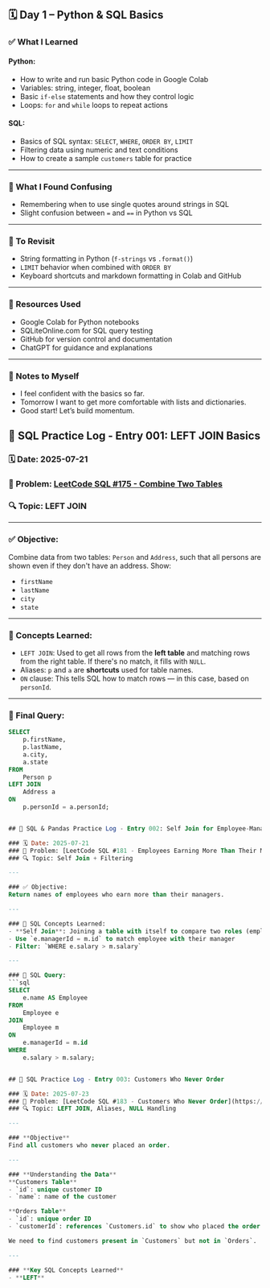 ## 🗓️ Day 1 – Python & SQL Basics

### ✅ What I Learned

#### Python:
- How to write and run basic Python code in Google Colab
- Variables: string, integer, float, boolean
- Basic `if-else` statements and how they control logic
- Loops: `for` and `while` loops to repeat actions

#### SQL:
- Basics of SQL syntax: `SELECT`, `WHERE`, `ORDER BY`, `LIMIT`
- Filtering data using numeric and text conditions
- How to create a sample `customers` table for practice

---

### 🤔 What I Found Confusing
- Remembering when to use single quotes around strings in SQL
- Slight confusion between `=` and `==` in Python vs SQL

---

### 📌 To Revisit
- String formatting in Python (`f-strings` vs `.format()`)
- `LIMIT` behavior when combined with `ORDER BY`
- Keyboard shortcuts and markdown formatting in Colab and GitHub

---

### 🔗 Resources Used
- Google Colab for Python notebooks
- SQLiteOnline.com for SQL query testing
- GitHub for version control and documentation
- ChatGPT for guidance and explanations

---

### 💬 Notes to Myself
- I feel confident with the basics so far.
- Tomorrow I want to get more comfortable with lists and dictionaries.
- Good start! Let’s build momentum.



## 📘 SQL Practice Log - Entry 001: LEFT JOIN Basics

### 🗓️ Date: 2025-07-21  
### 🎯 Problem: [LeetCode SQL #175 - Combine Two Tables](https://leetcode.com/problems/combine-two-tables/)  
### 🔍 Topic: LEFT JOIN

---

### ✅ Objective:
Combine data from two tables: `Person` and `Address`, such that all persons are shown even if they don't have an address. Show:
- `firstName`
- `lastName`
- `city`
- `state`

---

### 🧠 Concepts Learned:
- `LEFT JOIN`: Used to get all rows from the **left table** and matching rows from the right table. If there's no match, it fills with `NULL`.
- Aliases: `p` and `a` are **shortcuts** used for table names.
- `ON` clause: This tells SQL how to match rows — in this case, based on `personId`.

---

### 🧪 Final Query:
```sql
SELECT 
    p.firstName,
    p.lastName,
    a.city,
    a.state
FROM 
    Person p
LEFT JOIN 
    Address a
ON 
    p.personId = a.personId;


## 📘 SQL & Pandas Practice Log - Entry 002: Self Join for Employee-Manager Comparison

### 🗓️ Date: 2025-07-21  
### 🎯 Problem: [LeetCode SQL #181 - Employees Earning More Than Their Managers](https://leetcode.com/problems/employees-earning-more-than-their-managers/)  
### 🔍 Topic: Self Join + Filtering

---

### ✅ Objective:
Return names of employees who earn more than their managers.

---

### 🧠 SQL Concepts Learned:
- **Self Join**: Joining a table with itself to compare two roles (employee vs manager)
- Use `e.managerId = m.id` to match employee with their manager
- Filter: `WHERE e.salary > m.salary`

---

### 🧪 SQL Query:
```sql
SELECT 
    e.name AS Employee
FROM 
    Employee e
JOIN 
    Employee m 
ON 
    e.managerId = m.id
WHERE 
    e.salary > m.salary;


## 📘 SQL Practice Log - Entry 003: Customers Who Never Order

### 🗓️ Date: 2025-07-23  
### 🎯 Problem: [LeetCode SQL #183 - Customers Who Never Order](https://leetcode.com/problems/customers-who-never-order/)  
### 🔍 Topic: LEFT JOIN, Aliases, NULL Handling

---

### **Objective**
Find all customers who never placed an order.

---

### **Understanding the Data**
**Customers Table**
- `id`: unique customer ID
- `name`: name of the customer

**Orders Table**
- `id`: unique order ID
- `customerId`: references `Customers.id` to show who placed the order

We need to find customers present in `Customers` but not in `Orders`.

---

### **Key SQL Concepts Learned**
- **LEFT**
